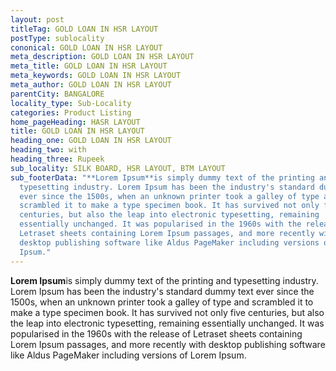 ```yaml
---
layout: post
titleTag: GOLD LOAN IN HSR LAYOUT
postType: sublocality
cononical: GOLD LOAN IN HSR LAYOUT
meta_description: GOLD LOAN IN HSR LAYOUT
meta_title: GOLD LOAN IN HSR LAYOUT
meta_keywords: GOLD LOAN IN HSR LAYOUT
meta_author: GOLD LOAN IN HSR LAYOUT
parentCity: BANGALORE
locality_type: Sub-Locality
categories: Product Listing
home_pageHeading: HASR LAYOUT
title: GOLD LOAN IN HSR LAYOUT
heading_one: GOLD LOAN IN HSR LAYOUT
heading_two: with
heading_three: Rupeek
sub_locality: SILK BOARD, HSR LAYOUT, BTM LAYOUT
sub_footerData: "**Lorem Ipsum**is simply dummy text of the printing and
  typesetting industry. Lorem Ipsum has been the industry's standard dummy text
  ever since the 1500s, when an unknown printer took a galley of type and
  scrambled it to make a type specimen book. It has survived not only five
  centuries, but also the leap into electronic typesetting, remaining
  essentially unchanged. It was popularised in the 1960s with the release of
  Letraset sheets containing Lorem Ipsum passages, and more recently with
  desktop publishing software like Aldus PageMaker including versions of Lorem
  Ipsum."
---
```

**Lorem Ipsum**is simply dummy text of the printing and typesetting industry. Lorem Ipsum has been the industry's standard dummy text ever since the 1500s, when an unknown printer took a galley of type and scrambled it to make a type specimen book. It has survived not only five centuries, but also the leap into electronic typesetting, remaining essentially unchanged. It was popularised in the 1960s with the release of Letraset sheets containing Lorem Ipsum passages, and more recently with desktop publishing software like Aldus PageMaker including versions of Lorem Ipsum.